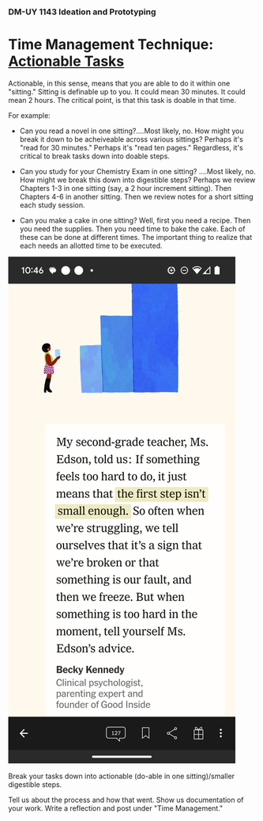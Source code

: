 ### DM-UY 1143 Ideation and Prototyping


# Time Management Technique: [Actionable Tasks](ActionableTasks.md)

Actionable, in this sense, means that you are able to do it within one "sitting." Sitting is definable up to you. It could mean 30 minutes. It could mean 2 hours. The critical point, is that this task is doable in that time.

For example:

* Can you read a novel in one sitting?....Most likely, no. How might you break it down to be acheiveable across various sittings? Perhaps it's "read for 30 minutes." Perhaps it's "read ten pages." Regardless, it's critical to break tasks down into doable steps.

* Can you study for your Chemistry Exam in one sitting? ....Most likely, no. How might we break this down into digestible steps? Perhaps we review Chapters 1-3 in one sitting (say, a 2 hour increment sitting). Then Chapters 4-6 in another sitting. Then we review notes for a short sitting each study session.

* Can you make a cake in one sitting? Well, first you need a recipe. Then you need the supplies. Then you need time to bake the cake. Each of these can be done at different times. The important thing to realize that each needs an allotted time to be executed. 

![Actionable Task](../Images/actionableTask.png)


Break your tasks down into actionable (do-able in one sitting)/smaller digestible steps. 

Tell us about the process and how that went. Show us documentation of your work. Write a reflection and post under "Time Management."
